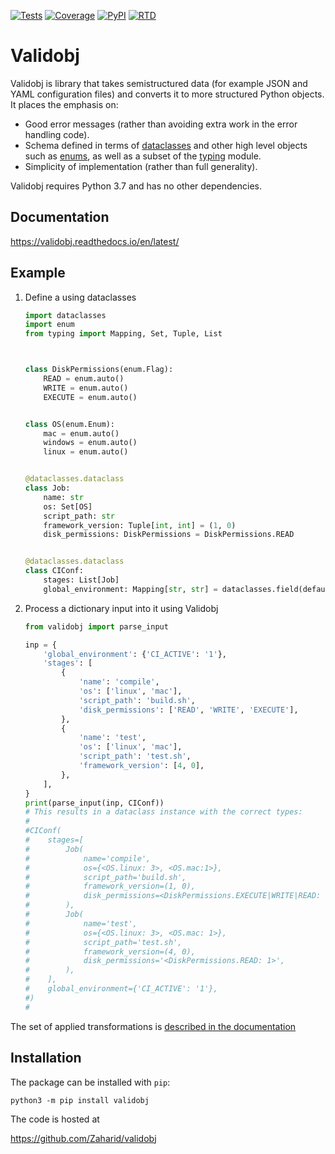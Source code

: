 [![Tests](https://github.com/Zaharid/validobj/workflows/Python%20package/badge.svg)](https://github.com/Zaharid/validobj/actions?query=workflow%3A%22Python+package%22)
[![Coverage](https://codecov.io/gh/Zaharid/validobj/branch/master/graph/badge.svg)](https://codecov.io/gh/Zaharid/validobj)
[![PyPI](https://img.shields.io/pypi/v/validobj.svg)](https://pypi.org/project/validobj/)
[![RTD](https://readthedocs.org/projects/validobj/badge/)](https://readthedocs.org/projects/validobj/)

# Validobj

Validobj is library that takes semistructured data (for example JSON and YAML
configuration files) and converts it to more structured Python objects. It
places the emphasis on:

  - Good error messages (rather than avoiding extra work in the error handling
	code).
  - Schema defined in terms of
	[dataclasses](https://docs.python.org/3/library/dataclasses.html) and other
	high level objects such as
	[enums](https://docs.python.org/3/library/enum.html), as well as a subset of
	the [typing](https://docs.python.org/3/library/typing.html) module.
  - Simplicity of implementation (rather than full generality).

Validobj requires Python 3.7 and has no other dependencies.

## Documentation

https://validobj.readthedocs.io/en/latest/

## Example


 1. Define a using dataclasses
	```python
	import dataclasses
	import enum
	from typing import Mapping, Set, Tuple, List



	class DiskPermissions(enum.Flag):
		READ = enum.auto()
		WRITE = enum.auto()
		EXECUTE = enum.auto()


	class OS(enum.Enum):
		mac = enum.auto()
		windows = enum.auto()
		linux = enum.auto()


	@dataclasses.dataclass
	class Job:
		name: str
		os: Set[OS]
		script_path: str
		framework_version: Tuple[int, int] = (1, 0)
		disk_permissions: DiskPermissions = DiskPermissions.READ


	@dataclasses.dataclass
	class CIConf:
		stages: List[Job]
		global_environment: Mapping[str, str] = dataclasses.field(default_factory=dict)
	```
 2. Process a dictionary input into it using Validobj
	```python
	from validobj import parse_input

	inp = {
		'global_environment': {'CI_ACTIVE': '1'},
		'stages': [
			{
				'name': 'compile',
				'os': ['linux', 'mac'],
				'script_path': 'build.sh',
				'disk_permissions': ['READ', 'WRITE', 'EXECUTE'],
			},
			{
				'name': 'test',
				'os': ['linux', 'mac'],
				'script_path': 'test.sh',
				'framework_version': [4, 0],
			},
		],
	}
	print(parse_input(inp, CIConf))
	# This results in a dataclass instance with the correct types:
	#
	#CIConf(
	#    stages=[
	#        Job(
	#            name='compile',
	#            os={<OS.linux: 3>, <OS.mac:1>},
	#            script_path='build.sh',
	#            framework_version=(1, 0),
	#            disk_permissions=<DiskPermissions.EXECUTE|WRITE|READ: 7>,
	#        ),
	#        Job(
	#            name='test',
	#            os={<OS.linux: 3>, <OS.mac: 1>},
	#            script_path='test.sh',
	#            framework_version=(4, 0),
	#            disk_permissions='<DiskPermissions.READ: 1>',
	#        ),
	#    ],
	#    global_environment={'CI_ACTIVE': '1'},
	#)
	#
	```

The set of applied transformations is [described in the
documentation](https://validobj.readthedocs.io/en/latest/inout.html)



## Installation

The package can be installed with `pip`:

```
python3 -m pip install validobj
```

The code is hosted at

<https://github.com/Zaharid/validobj>

